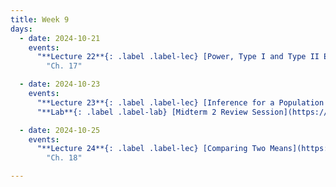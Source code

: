 ```yaml
---
title: Week 9
days:
  - date: 2024-10-21
    events:
      "**Lecture 22**{: .label .label-lec} [Power, Type I and Type II Error, Sample Size Cont.](https://ph142-ucb.github.io/fa24/src/lec/Lec21_Inference-in-practice.html) [(Recording)](https://berkeley.zoom.us/rec/share/iOm0YqN7PI7Td3BMxFKEiEpLYqJj6FbEH6ODnbFAIY0HJxcwUS8Wa3s4x1LqsdCp.C2o7fpajxYhQHLJz)":
        "Ch. 17"

  - date: 2024-10-23
    events:
      "**Lecture 23**{: .label .label-lec} [Inference for a Population Mean with Unknown Standard Deviation](https://ph142-ucb.github.io/fa24/src/lec/Lec-23_Inference-population-mean.html) [(Recording)](https://berkeley.zoom.us/rec/share/qzFfKXo_nd3cj2DR9EdbokyU8-717oK5Y-V5P_7kFr0V1Nsv8AJaMXIJOkhesYls.acJpYHh2ncgSIbcn)": 
      "**Lab**{: .label .label-lab} [Midterm 2 Review Session](https://docs.google.com/presentation/d/1j-DcqocSOQw8Fi7JuTLbGEukZ7kIUtFIqDVHJLp2Myo/edit#slide=id.g442eb61d9d_0_0)":

  - date: 2024-10-25
    events:
      "**Lecture 24**{: .label .label-lec} [Comparing Two Means](https://ph142-ucb.github.io/fa24/src/lec/Lec_24_Comparing-two-means.html) [(Recording)](https://berkeley.zoom.us/rec/share/IAAzfnll07qYvQ11ikVLCFF7hIki0NRxlNCbrXVuNlSwxmz91jXaW7aYU6H2uhU.H3wBZZ3zhQatlOWV) ":
        "Ch. 18"

---
```

